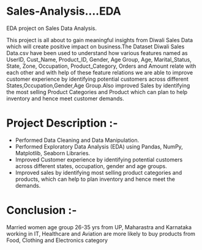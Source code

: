 # Sales-Analysis....EDA
EDA project on Sales Data Analysis.

This project is all about to gain meaningful insights from Diwali Sales Data which will create positive impact on business.The Dataset Diwali Sales Data.csv have been used to understand how various features named as UserID, Cust_Name, Product_ID, Gender, Age Group, Age, Marital_Status, State, Zone, Occupation, Product_Category, Orders and Amount relate with each other and with help of these feature relations we are able to improve customer experience by identifying potential customers across different States,Occupation,Gender,Age Group.Also improved Sales by identifying the most selling Product Categories and Product which can plan to help inventory and hence meet customer demands.

# Project Description :-

* Performed Data Cleaning and Data Manipulation.
* Performed Exploratory Data Analysis (EDA) using Pandas, NumPy, Matplotlib, Seaborn Libraries.
* Improved Customer experience by identifying potential customers across different states, occupation, gender and age groups.
* Improved sales by identifying most selling product categories and products, which can help to plan inventory and hence meet the demands.

# Conclusion :-

Married women age group 26-35 yrs from UP,
Maharastra and Karnataka working in IT,
Healthcare and Aviation are more likely to buy products from Food,
Clothing and Electronics category
